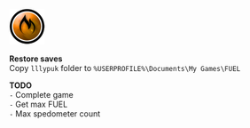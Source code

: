 ![FUEL](https://raw.githubusercontent.com/iiiypuk/fuel-stuff/master/.fuel.png)

**Restore saves**  
Copy `lllypuk` folder to `%USERPROFILE%\Documents\My Games\FUEL`

**TODO**  
`-` Complete game  
`-` Get max FUEL  
`-` Max spedometer count
